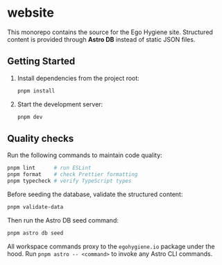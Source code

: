 # website

This monorepo contains the source for the Ego Hygiene site.
Structured content is provided through **Astro DB** instead of static JSON files.

## Getting Started

1. Install dependencies from the project root:
   ```bash
   pnpm install
   ```
2. Start the development server:
   ```bash
   pnpm dev
   ```

## Quality checks

Run the following commands to maintain code quality:

```bash
pnpm lint      # run ESLint
pnpm format    # check Prettier formatting
pnpm typecheck # verify TypeScript types
```

Before seeding the database, validate the structured content:
```bash
pnpm validate-data
```
Then run the Astro DB seed command:
```bash
pnpm astro db seed
```

All workspace commands proxy to the `egohygiene.io` package under the hood.
Run `pnpm astro -- <command>` to invoke any Astro CLI commands.
